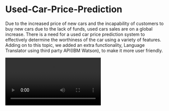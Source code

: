 # Used-Car-Price-Prediction
Due to the increased price of new cars and the incapability of customers to buy new cars due to the lack of funds, used cars sales are on a global increase.
There is a need for a used car price prediction system to effectively determine the worthiness of the car using a variety of features.
Adding on to this topic, we added an extra functionality, Language Translator using third party API(IBM Watson), to make it more user friendly.

![video](Images/Demo.mp4)
